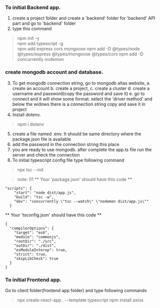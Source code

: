 ### To initial Backend app.

1. create a project folder and create a 'backend' folder for 'backend' API part and go to 'backend' folder
2. type this command
> npm init -y   
> npm add typescript -g   
> npm add express cors mongoose
> npm add -D @types/node @types/express @types/mongoose @types/cors
> npm add -D concurrently nodemon

### create mongodb account and database.

3. To get mongodb connection string, go to mongodb altas website, 
a. create an account
b. create a project, 
c. create a cluster 
d. create a username and password(copy the password and save it)
e. go to connect and it will show some format. select the 'driver method' and below the widows there is a connection string copy and save it in project
4. Install dotenv.
> npm i dotenv
5. create a file named .env. It should be same directory where the package.json file is available
6. add the password in the connection string <password> this place 
7. you are ready to use mongodb. after complete the app.ts file run the server and check the connection
8. To initial typescript config file type following command
> npx tsc --init

> note: 01
** Your 'package.json' should have this code **

```
"scripts": {
    "start": "node dist/app.js",
    "build": "tsc -w",
    "dev": "concurrently \"tsc --watch\" \"nodemon dist/app.js\""
  }
```

** Your 'tsconfig.json' should have this code **

```
{
  "compilerOptions": {
    "target": "es6",
    "module": "commonjs",
    "rootDir": "./src",
    "outDir": "./dist",
    "esModuleInterop": true,
    "strict": true,
    "skipLibCheck": true
  }
}
```


### To initial Frontend app.

Go to client folder(frontend app folder) and type following commands
> npx create-react-app . --template typescript
> npm install axios

